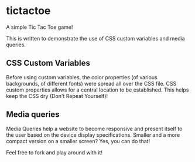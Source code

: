 # tictactoe

A simple Tic Tac Toe game!

This is written to demonstrate the use of CSS custom variables and media queries.

## CSS Custom Variables

Before using custom variables, the color properties (of various backgrounds, of different fonts) were spread all over the CSS file. CSS custom properties allows for a central location to be established. This helps keep the CSS dry (Don't Repeat Yourself)!

## Media queries

Media Queries help a website to become responsive and present itself to the user based on the device display specifications. Smaller and a more compact version on a smaller screen? Yes, you can do that!

Feel free to fork and play around with it!
